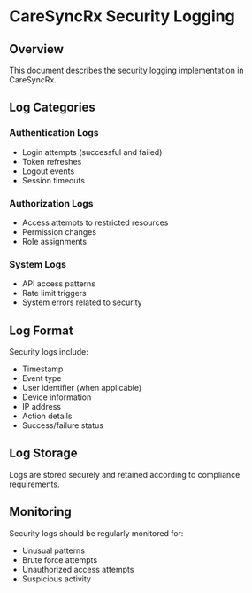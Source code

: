 # CareSyncRx Security Logging

## Overview
This document describes the security logging implementation in CareSyncRx.

## Log Categories

### Authentication Logs
- Login attempts (successful and failed)
- Token refreshes
- Logout events
- Session timeouts

### Authorization Logs
- Access attempts to restricted resources
- Permission changes
- Role assignments

### System Logs
- API access patterns
- Rate limit triggers
- System errors related to security

## Log Format
Security logs include:
- Timestamp
- Event type
- User identifier (when applicable)
- Device information
- IP address
- Action details
- Success/failure status

## Log Storage
Logs are stored securely and retained according to compliance requirements.

## Monitoring
Security logs should be regularly monitored for:
- Unusual patterns
- Brute force attempts
- Unauthorized access attempts
- Suspicious activity
